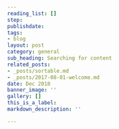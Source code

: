 ```yaml
---
reading_list: []
step: 
publishdate: 
tags:
- blog
layout: post
category: general
sub_heading: Searching for content
related_posts:
- _posts/sortable.md
- _posts/2017-08-01-welcome.md
date: Dec 2018
banner_image: ''
gallery: []
this_is_a_label: 
markdown_description: ''

---
```

